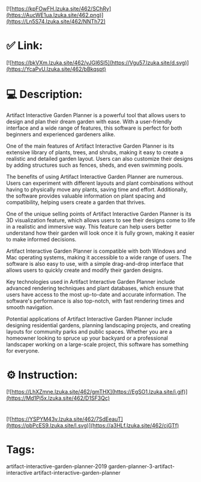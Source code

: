 [![https://kpFOwFH.lzuka.site/462/SChRy](https://AucWE1ua.lzuka.site/462.png)](https://Ln5S74.lzuka.site/462/NNTh72)
# ✅ Link:
[![https://bkVXm.lzuka.site/462/vJGI6Sl5](https://Vgu57.lzuka.site/d.svg)](https://YcaPvU.lzuka.site/462/bBkqspt)
# 💻 Description:
Artifact Interactive Garden Planner is a powerful tool that allows users to design and plan their dream garden with ease. With a user-friendly interface and a wide range of features, this software is perfect for both beginners and experienced gardeners alike. 

One of the main features of Artifact Interactive Garden Planner is its extensive library of plants, trees, and shrubs, making it easy to create a realistic and detailed garden layout. Users can also customize their designs by adding structures such as fences, sheds, and even swimming pools.

The benefits of using Artifact Interactive Garden Planner are numerous. Users can experiment with different layouts and plant combinations without having to physically move any plants, saving time and effort. Additionally, the software provides valuable information on plant spacing and compatibility, helping users create a garden that thrives.

One of the unique selling points of Artifact Interactive Garden Planner is its 3D visualization feature, which allows users to see their designs come to life in a realistic and immersive way. This feature can help users better understand how their garden will look once it is fully grown, making it easier to make informed decisions.

Artifact Interactive Garden Planner is compatible with both Windows and Mac operating systems, making it accessible to a wide range of users. The software is also easy to use, with a simple drag-and-drop interface that allows users to quickly create and modify their garden designs.

Key technologies used in Artifact Interactive Garden Planner include advanced rendering techniques and plant databases, which ensure that users have access to the most up-to-date and accurate information. The software's performance is also top-notch, with fast rendering times and smooth navigation.

Potential applications of Artifact Interactive Garden Planner include designing residential gardens, planning landscaping projects, and creating layouts for community parks and public spaces. Whether you are a homeowner looking to spruce up your backyard or a professional landscaper working on a large-scale project, this software has something for everyone.

# ⚙️ Instruction:
[![https://LhXZmne.lzuka.site/462/gmTHX](https://EgSO1.lzuka.site/i.gif)](https://Md1Pj5x.lzuka.site/462/D1SF3Qc)
#
[![https://YSPYM43v.lzuka.site/462/7SdEeauT](https://pbPcES9.lzuka.site/l.svg)](https://a3HLf.lzuka.site/462/cjGTf)
# Tags:
artifact-interactive-garden-planner-2019 garden-planner-3-artifact-interactive artifact-interactive-garden-planner





